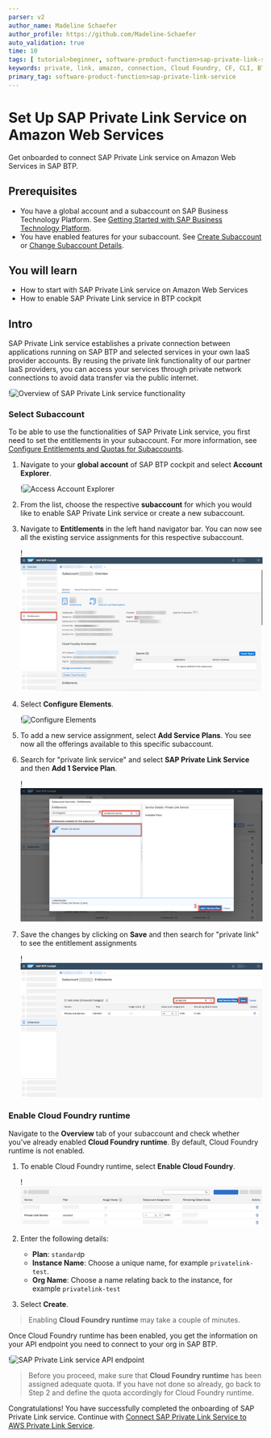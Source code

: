 ```yaml
---
parser: v2
author_name: Madeline Schaefer
author_profile: https://github.com/Madeline-Schaefer
auto_validation: true
time: 10
tags: [ tutorial>beginner, software-product-function>sap-private-link-service, tutorial>license, software-product>sap-business-technology-platform, software-product-function>sap-btp-cockpit]
keywords: private, link, amazon, connection, Cloud Foundry, CF, CLI, BTP, endpoint,
primary_tag: software-product-function>sap-private-link-service
---
```


# Set Up SAP Private Link Service on Amazon Web Services
<!-- description --> Get onboarded to connect SAP Private Link service on Amazon Web Services in SAP BTP.

## Prerequisites
- You have a global account and a subaccount on SAP Business Technology Platform. See [Getting Started with SAP Business Technology Platform](https://help.sap.com/viewer/65de2977205c403bbc107264b8eccf4b/Cloud/en-US/144e1733d0d64d58a7176e817fa6aeb3.html).
- You have enabled features for your subaccount. See [Create Subaccount](https://help.sap.com/products/BTP/65de2977205c403bbc107264b8eccf4b/05280a123d3044ae97457a25b3013918.html?q=create%20subaccount) or [Change Subaccount Details](https://help.sap.com/products/BTP/65de2977205c403bbc107264b8eccf4b/567d4a84bfdc428f8f3640e07261f73a.html?q=subaccount%20details).

## You will learn
  - How to start with SAP Private Link service on Amazon Web Services
  - How to enable SAP Private Link service in BTP cockpit

## Intro
SAP Private Link service establishes a private connection between applications running on SAP BTP and selected services in your own IaaS provider accounts. By reusing the private link functionality of our partner IaaS providers, you can access your services through private network connections to avoid data transfer via the public internet.

!![Overview of SAP Private Link service functionality](private-endpoint.png)


### Select Subaccount
To be able to use the functionalities of SAP Private Link service, you first need to set the entitlements in your subaccount. For more information, see [Configure Entitlements and Quotas for Subaccounts](https://help.sap.com/viewer/65de2977205c403bbc107264b8eccf4b/Cloud/en-US/5ba357b4fa1e4de4b9fcc4ae771609da.html).

1. Navigate to your **global account** of SAP BTP cockpit and select **Account Explorer**.

    !![Access Account Explorer](private-endpoint_Account-Explorer.png)

2. From the list, choose the respective **subaccount** for which you would like to enable SAP Private Link service or create a new subaccount.
3. Navigate to **Entitlements** in the left hand navigator bar. You can now see all the existing service assignments for this respective subaccount.  


    !![Entitlement](2022-11-22_13-38-51.png)

4. Select **Configure Elements**.

     !![Configure Elements](2022-11-22_13-39-12.png)

5. To add a new service assignment, select **Add Service Plans**. You see now all the offerings available to this specific subaccount.
6. Search for "private link service" and select **SAP Private Link Service** and then **Add 1 Service Plan**.

     !![Entitlement assignments](2022-11-22_13-40-07.png)

7. Save the changes by clicking on **Save** and then search for "private link" to see the entitlement assignments

     !![Save assignemnts](2022-11-22_13-43-19.png)



### Enable Cloud Foundry runtime

Navigate to the **Overview** tab of your subaccount and check whether you've already enabled **Cloud Foundry runtime**. By default, Cloud Foundry runtime is not enabled.

1. To enable Cloud Foundry runtime, select **Enable Cloud Foundry**.

    !![Enable Cloud Foundry runtime](private-endpoint-enable-CF.png)

2. Enter the following details:

    - **Plan**: `standard`p
    - **Instance Name**: Choose a unique name, for example `privatelink-test`.
    - **Org Name**: Choose a name relating back to the instance, for example `privatelink-test`

3. Select **Create**.

> Enabling **Cloud Foundry runtime** may take a couple of minutes.

Once Cloud Foundry runtime has been enabled, you get the information on your API endpoint you need to connect to your org in SAP BTP.

!![SAP Private Link service API endpoint](private-endpoint-api-endpoint.png)

> Before you proceed, make sure that **Cloud Foundry runtime** has been assigned adequate quota. If you have not done so already, go back to Step 2 and define the quota accordingly for Cloud Foundry runtime.

Congratulations! You have successfully completed the onboarding of SAP Private Link service. Continue with [Connect SAP Private Link Service to AWS Private Link Service](https://developers.sap.com/tutorials/private-link-aws.html).




